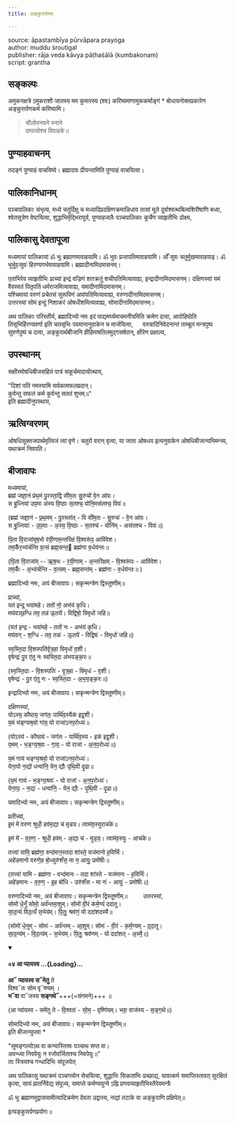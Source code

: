 ```yaml
---
title: अङ्कुरार्पणम्

---
```

source: āpastambīya pūrvāpara prayoga  
author: muddu śroutigal  
publisher: rāja veda kāvya pāṭhaśālā (kumbakonam)  
script: grantha

## सङ्कल्पः

अमुकनक्षत्रे ऽमुकराशौ जातस्य मम कुमारस्य (श्वः) करिष्यमाणामुककर्माङ्गं * बोधायनोक्तप्रकारेण अङ्कुरार्पणकर्म करिष्यामि।

> चौलोपनयने स्नाने  
> दम्पत्योश्च विवाहके॥

## पुण्याहवाचनम्

तदङ्गं पुण्याहं वाचयिष्ये। ब्रह्मादयः प्रीयन्तामिति पुण्याहं वाचयित्वा।

## पालिकानिधानम्

पञ्चपालिकाः संभृत्य, मध्ये चतुर्दिक्षु च मध्यादिप्रदक्षिणक्रमान्निधाय तासां मूले दूर्वाश्वत्थबिल्वशिरीषाणि बध्वा, श्वेतसूत्रेण वेष्टयित्वा, शुद्धाभिर्मृद्भिरापूर्य, पुण्याहजलैः पञ्चपालिकाः कूर्चेण व्याहृतीभिः प्रोक्ष्य,

## पालिकासु देवतापूजा

मध्यमायां पालिकायां ॐ भूः ब्रह्माणमावाहयामि। ॐ भुवः प्रजापतिमावाहयामि। ओँ सुवः चतुर्मुखमावाहयाइ। ॐ भूर्भुवः॒सुवः॑ हिरण्यगर्भमावाहयामि। ब्रह्मादीनामिदमासनम्।

एताभिरेव व्याहृतीभिः प्राच्यां इन्द्रं वज्रिणं शतक्रतुं शचीपतिमित्यावाह्य, इन्द्रादीनामिदमासनम्।   दक्षिणस्यां यमं वैवस्वतं पितृपतिं धर्मराजमित्यावाह्य, यमादीनामिदमासनम्।  
पश्चिमायां वरुणं प्रचेतसं सुरूपिणं अपांपतिमित्यावाह्य, वरुणादीनामिदमासनम्।  
उत्तरस्यां सोमं इन्दुं निशाकरं ओषधीशमित्यावाह्य, सोमादीनामिदमासनम्।

अथ पालिकाः परिस्तीर्य, ब्रह्मादिभ्यो नमः इदं पाद्यमर्घ्यमाचमनीयमिति क्रमेण दत्वा, आपोहिष्ठेति तिसृभिर्हिरण्यवर्णा इति चतसृभिः पवमानानुवाकेन च मार्जयित्वा,  
वस्त्रादिनिवेदनान्तं ताम्बूलं मन्त्रपुष्प सुवर्णपुष्पं च दत्वा,
अङ्कुरार्थबीजानि व्रीहिमाषतिलमुद्गसर्षपान्, क्षीरेण प्रक्षाल्य,

## उपस्थानम्

सक्षीरमोषधिबीजसहितं पात्रं सकूर्चमादायोत्थाय,

"दिशां पतिं नमस्यामि सर्वकामफलप्रदान्।  
कुर्वन्तु सफलं कर्म कुर्वन्तु सततं शुभम्॥"  
इति ब्रह्मादीनुपस्थाय,

## ऋत्विग्वरणम्

ओषधिसूक्तजपार्थमृत्विजं त्वां वृणे। चतुरो वरान् वृत्वा, या जाता ओषधय इत्यनुवाकेन ओषधिबीजान्यभिमन्त्र्य, यथाक्रमं निवपति।

## बीजावापः

मध्यमायां,  
ब्रह्म॑ जज्ञा॒नं प्र॑थ॒मं पु॒रस्ता॒द्वि सी॑म॒तः सु॒रुचो॑ वे॒न आ॑वः।  
स बु॒ध्निया॑ उप॒मा अ॑स्य वि॒ष्ठाः स॒तश्च॒ योनि॒मस॑तश्च॒ विवः॑॥

(ब्रह्म॑ जज्ञा॒नं - प्र॒थ॒मम् - पु॒रस्ता॑त् - वि सी॑म॒तः - सु॒रुचः॑ - वे॒न आ॑वः।  
स बु॒ध्नियाः॑ - उ॒प॒माः - अ॒स्य॒ वि॒ष्ठाः - स॒तश्च॑ - योनि॑म् - अस॑तश्च - विवः॑॥)

पि॒ता वि॒राजा॑मृष॒भो र॑यी॒णाम॒न्तरि॑क्षं वि॒श्वरू॑प॒ आवि॑वेश।  
तम॒र्कैर॒भ्य॑र्चन्ति व॒त्सं ब्रह्म॒सन्त॒ ब्रह्म॑णा व॒र्धय॑न्तः॥  

(पि॒ता वि॒राजा॑म् -- ऋ॒ष॒भः - र॒यी॒णाम् - अ॒न्तरि॑क्षम् -  वि॒श्वरू॑पः - आवि॑वेश।  
तम॒र्कैः - अ॒भ्य॑र्चन्ति - व॒त्सम् - ब्रह्म॒सन्त॑म् - ब्रह्म॑णा - व॒र्धय॑न्तः॥ )

ब्रह्मादिभ्यो नमः, अयं बीजावापः। सकृन्मन्त्रेण द्विस्तूष्णीम्॥

प्राच्यां,  
यत॑ इन्द्र॒ भया॑महे। ततो॑ नो॒ अभ॑यं कृधि।  
मघ॑वञ्छ॒ग्धि तव॒ तन्न॑ ऊ॒तये॑। विद्विषो॒ विमृधो॑ जहि॥

(यत॑ इन्द्र - भया॑महे - ततो॑ नः - अभ॑यं कृधि।  
मघ॑वन् - श॒ग्धि - तव॒ तन्नः॑ - ऊ॒तये॑ - विद्विषः॑ - विमृधो॑ जहि॥)

स्व॒स्ति॒दा वि॒शस्पति॑र्वृत्र॒हा विमृधो॑ व॒शी।  
वृषेन्द्रः॑ पु॒र ए॑तु नः स्वस्ति॒दा अ॑भयङ्क॒रः॥  

(स्व॒स्ति॒दाः - वि॒शस्पतिः॑ - वृ॒त्र॒हा - विमृधः॑ - व॒शी।  
वृषेन्द्रः॑ - पु॒र ए॑तु नः - स्व॒स्ति॒दाः - अ॒भ॒य॒ङ्क॒रः॥)  

इन्द्रादिभ्यो नमः, अयं बीजावापः। सकृन्मन्त्रेण द्विस्तूष्णीम्॥

दक्षिणस्यां,  
योऽस्य॒ कौष्ठ्य॒ जग॑तः॒ पार्थि॑व॒स्यैक॑ इद्व॒शी।  
य॒मं भ॑ङ्ग्यश्र॒वो गा॑य॒ यो राजा॑ऽनप॒रोध्यः॑॥

(योऽस्य॑ - कौष्ठ्य॑ - जग॑तः - पार्थि॑व॒स्य - इक॑ इद्व॒शी।  
य॒मम् - भ॒ङ्ग्य॒श्र॒वः - गा॒य॒ - यो राजा॑ - अ॒न॒प॒रोध्यः॑॥)

य॒मं गाय॑ भङ्ग्य॒श्रवो॒ यो राजा॑ऽनप॒रोध्यः॑।  
येना॒पो न॒द्यो॑ धन्वा॑नि॒ येन॒ द्यौः पृ॑थि॒वी दृ॒ढा॥  

(य॒मं गाय॑ - भ॒ङ्ग्य॒श्रवः॑ - यो राजा॑ - अ॒न॒प॒रोध्यः॑।  
येना॒पः॒ - न॒द्यः॑ - धन्वा॑नि॒ - येन॒ द्यौः - पृ॒थि॒वी - दृ॒ढा॥)  

यमादिभ्यो नमः, अयं बीजावापः। सकृन्मन्त्रेण द्विस्तूष्णीम्॥

प्रतीच्यां,  
इ॒मं मे॑ वरुण श्रुधी॒ हव॑म॒द्या च॑ मृडय। त्वाम॑व॒स्युराच॑के॥  

इ॒मं मे॑ - व॒रु॒ण॒ - श्रुधी॒ हव॑म् - अ॒द्या च॑ - मृ॒ड॒य॒। त्वाम॑व॒स्युः - आच॑के॥  

तत्त्वा॑ यामि॒ ब्रह्म॑णा॒ वन्द॑मान॒स्तदा शा॑स्ते॒ यज॑मानो ह॒विर्भिः॑।  
अहे॑डमानो वरुणे॒ह बो॒ध्युरु॑शँस॒ मा न॒ आयुः॒ प्रमो॑षीः॥  

(तत्त्वा॑ यामि - ब्रह्म॑णा - वन्द॑मानः - तदा शा॑स्ते - यज॑मानः - ह॒विर्भिः॑।  
अहे॑डमानः - व॒रु॒ण॒ - इ॒ह बो॑धि - उरु॑शँस - मा नः॑ - आयुः॑ - प्रमो॑षीः॥)  

वरुणादिभ्यो नमः, अयं बीजावापः। सकृन्मन्त्रेन द्विस्तूष्णीम्॥ 
  
उत्तरस्यां,  
सोमो॑ धे॒नुँ सोमो॒ अर्व॑न्तमा॒शुम्। सोमो॑ वी॒रं क॑र्म॒ण्यं॑ ददातु।  
सा॒द॒न्यं॑ विद॒त्यँ स॒भेय॑म्। पि॒तुः॒ श्रव॑णं॒ यो ददा॑शदस्मै॥  

(सोमो॑ धे॒नुम् - सोमः॑ - अर्व॑न्तम् - आ॒शुम्। सोमः॑ - वी॒रं - क॒र्म॒ण्यम् - द॒दा॒तु।  
सा॒द॒न्य॑म् -  वि॒द॒त्य॑म् - स॒भेय॑म्। पि॒तुः॒ श्रव॑णम् - यो ददा॑शत् - अ॒स्मै॒॥)  

<div class="js_include" includetitle="false" newlevelforh1="4" unfilled url="/vedAH_Rk/shAkalam/saMhitA/vishvAsa-prastutiH/09/031/04_A_pyAyasva.md">
<details open><summary><h4>०४ आ प्यायस्व ...{Loading}...</h4></summary>

**आ᳓ प्यायस्व स᳓मेतु** ते  
विश्व᳓तः सोम वृ᳓ष्ण्यम् ।  
**भ᳓वा** वा᳓जस्य **सङ्गथे᳓**+++(=संगमने)+++ ॥

</details>
</div>  

(आ प्या॑यस्व - समे॑तु ते - वि॒श्वतः॑ - सो॒म॒ - वृष्णि॑यम्। भवा॒ वाज॑स्य - स॒ङ्ग॒थे॥)  

सोमादिभ्यो नमः, अयं बीजावापः। सकृन्मन्त्रेण द्विस्तूष्णीम्॥  
इति बीजान्युप्त्वा *

"सुमङ्गल्योऽथ वा कन्यास्तिस्रः पञ्चाथ सप्त वा।  
अवन्ध्या निवपेयुः न रजोवर्जिताश्च निवपेयुः॥"  
ताः स्त्रियश्च गन्धादिभिः संपूजयेत्

अथ पालिकासु यथाक्रमं पञ्चगव्येन सेचयित्वा, शुद्धाभिः सिकताभिः प्रच्छाद्य, 
यावत्कर्म समाप्तिस्तावत् सुरक्षितं कृत्वा, सायं प्रातर्निवेद्य संपूज्य, 
समाप्ते कर्मण्ययुग्मे ऽह्नि प्रणवव्याहृतीभिस्तैरेवमन्त्रैः 

ॐ भूः ब्रह्माणमुद्वासयामीत्यादिक्रमेण देवता उद्वास्य, 
नद्यां तटाके वा अङ्कुराणि प्रक्षिपेत्॥

इत्यङ्कुरार्पणप्रयोगः॥ 